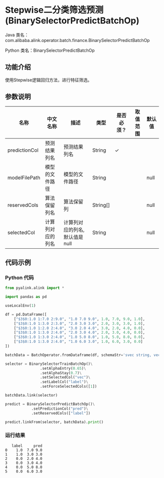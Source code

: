# Stepwise二分类筛选预测 (BinarySelectorPredictBatchOp)
Java 类名：com.alibaba.alink.operator.batch.finance.BinarySelectorPredictBatchOp

Python 类名：BinarySelectorPredictBatchOp


## 功能介绍

使用Stepwise逻辑回归方法，进行特征筛选。

## 参数说明

| 名称 | 中文名称 | 描述 | 类型 | 是否必须？ | 取值范围 | 默认值 |
| --- | --- | --- | --- | --- | --- | --- |
| predictionCol | 预测结果列名 | 预测结果列名 | String | ✓ |  |  |
| modelFilePath | 模型的文件路径 | 模型的文件路径 | String |  |  | null |
| reservedCols | 算法保留列名 | 算法保留列 | String[] |  |  | null |
| selectedCol | 计算列对应的列名 | 计算列对应的列名, 默认值是null | String |  |  | null |




## 代码示例
### Python 代码
```python
from pyalink.alink import *

import pandas as pd

useLocalEnv(1)

df = pd.DataFrame([
    ["$3$0:1.0 1:7.0 2:9.0", "1.0 7.0 9.0", 1.0, 7.0, 9.0, 1.0],
    ["$3$0:1.0 1:3.0 2:3.0", "2.0 3.0 3.0", 2.0, 3.0, 3.0, 1.0],
    ["$3$0:1.0 1:2.0 2:4.0", "3.0 2.0 4.0", 3.0, 2.0, 4.0, 0.0],
    ["$3$0:1.0 1:3.0 2:4.0", "2.0 3.0 4.0", 2.0, 3.0, 4.0, 0.0],
    ["$3$0:1.0 1:3.0 2:4.0", "1.0 5.0 8.0", 1.0, 5.0, 8.0, 0.0],
    ["$3$0:1.0 1:3.0 2:4.0", "1.0 6.0 3.0", 1.0, 6.0, 3.0, 0.0]
])

batchData = BatchOperator.fromDataframe(df, schemaStr='svec string, vec string, f0 double, f1 double, f2 double, label double')

selector = BinarySelectorTrainBatchOp()\
                .setAlphaEntry(0.65)\
                .setAlphaStay(0.7)\
                .setSelectedCol("vec")\
                .setLabelCol("label")\
                .setForceSelectedCols([1])

batchData.link(selector)

predict = BinarySelectorPredictBatchOp()\
            .setPredictionCol("pred")\
            .setReservedCols(["label"])

predict.linkFrom(selector, batchData).print()
```

### 运行结果

```
   label     pred
0    1.0  7.0 9.0
1    1.0  3.0 3.0
2    0.0  2.0 4.0
3    0.0  3.0 4.0
4    0.0  5.0 8.0
5    0.0  6.0 3.0
```





